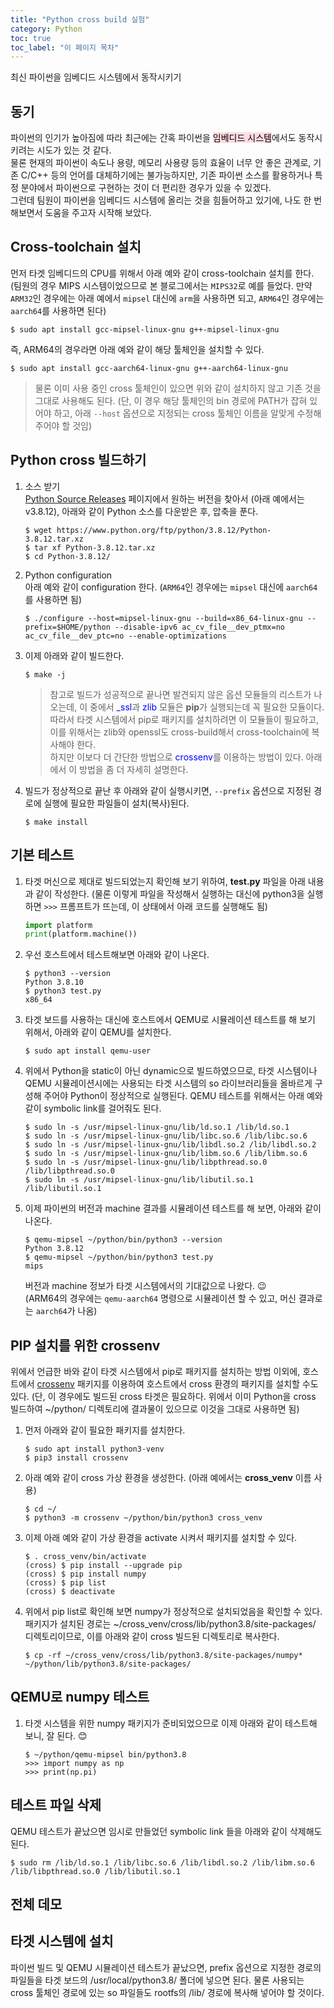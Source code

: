 ```yaml
---
title: "Python cross build 실험"
category: Python
toc: true
toc_label: "이 페이지 목차"
---
```


최신 파이썬을 임베디드 시스템에서 동작시키기

## 동기
파이썬의 인기가 높아짐에 따라 최근에는 간혹 파이썬을 <mark style='background-color: #ffdce0'>임베디드 시스템</mark>에서도 동작시키려는 시도가 있는 것 같다.  
물론 현재의 파이썬이 속도나 용량, 메모리 사용량 등의 효율이 너무 안 좋은 관계로, 기존 C/C++ 등의 언어를 대체하기에는 불가능하지만, 기존 파이썬 소스를 활용하거나 특정 분야에서 파이썬으로 구현하는 것이 더 편리한 경우가 있을 수 있겠다.  
그런데 팀원이 파이썬을 임베디드 시스템에 올리는 것을 힘들어하고 있기에, 나도 한 번 해보면서 도움을 주고자 시작해 보았다.

## Cross-toolchain 설치
먼저 타겟 임베디드의 CPU를 위해서 아래 예와 같이 cross-toolchain 설치를 한다. (팀원의 경우 MIPS 시스템이었으므로 본 블로그에서는 `MIPS32`로 예를 들었다. 만약 `ARM32`인 경우에는 아래 예에서 `mipsel` 대신에 `arm`을 사용하면 되고, `ARM64`인 경우에는 `aarch64`를 사용하면 된다)
```shell
$ sudo apt install gcc-mipsel-linux-gnu g++-mipsel-linux-gnu
```
즉, ARM64의 경우라면 아래 예와 같이 해당 툴체인을 설치할 수 있다.
```shell
$ sudo apt install gcc-aarch64-linux-gnu g++-aarch64-linux-gnu
```
> 물론 이미 사용 중인 cross 툴체인이 있으면 위와 같이 설치하지 않고 기존 것을 그대로 사용해도 된다. (단, 이 경우 해당 툴체인의 bin 경로에 PATH가 잡혀 있어야 하고, 아래 `--host` 옵션으로 지정되는 cross 툴체인 이름을 알맞게 수정해 주어야 할 것임)

## Python cross 빌드하기
1. 소스 받기  
   [Python Source Releases](https://www.python.org/downloads/source/) 페이지에서 원하는 버전을 찾아서 (아래 예에서는 v3.8.12), 아래와 같이 Python 소스를 다운받은 후, 압축을 푼다. 
   ```shell
   $ wget https://www.python.org/ftp/python/3.8.12/Python-3.8.12.tar.xz
   $ tar xf Python-3.8.12.tar.xz
   $ cd Python-3.8.12/
   ```
1. Python configuration  
   아래 예와 같이 configuration 한다. (`ARM64`인 경우에는 `mipsel` 대신에 `aarch64`를 사용하면 됨)
   ```shell
   $ ./configure --host=mipsel-linux-gnu --build=x86_64-linux-gnu --prefix=$HOME/python --disable-ipv6 ac_cv_file__dev_ptmx=no ac_cv_file__dev_ptc=no --enable-optimizations
   ```
1. 이제 아래와 같이 빌드한다.  
   ```shell
   $ make -j
   ```
   > 참고로 빌드가 성공적으로 끝나면 발견되지 않은 옵션 모듈들의 리스트가 나오는데, 이 중에서 <font color=blue>_ssl</font>과 <font color=blue>zlib</font> 모듈은 **pip**가 실행되는데 꼭 필요한 모듈이다. 따라서 타겟 시스템에서 pip로 패키지를 설치하려면 이 모듈들이 필요하고, 이를 위해서는 zlib와 openssl도 cross-build해서 cross-toolchain에 복사해야 한다.  
   하지만 이보다 더 간단한 방법으로 <font color=blue>crossenv</font>를 이용하는 방법이 있다. 아래에서 이 방법을 좀 더 자세히 설명한다.
1. 빌드가 정상적으로 끝난 후 아래와 같이 실행시키면, `--prefix` 옵션으로 지정된 경로에 실행에 필요한 파일들이 설치(복사)된다.
   ```shell
   $ make install
   ```

## 기본 테스트
1. 타겟 머신으로 제대로 빌드되었는지 확인해 보기 위하여, **test.py** 파일을 아래 내용과 같이 작성한다. (물론 이렇게 파일을 작성해서 실행하는 대신에 python3을 실행하면 `>>>` 프롬프트가 뜨는데, 이 상태에서 아래 코드를 실행해도 됨)
   ```python
   import platform
   print(platform.machine())
    ```
1. 우선 호스트에서 테스트해보면 아래와 같이 나온다.
   ```shell
   $ python3 --version
   Python 3.8.10
   $ python3 test.py
   x86_64
   ```
1. 타겟 보드를 사용하는 대신에 호스트에서 QEMU로 시뮬레이션 테스트를 해 보기 위해서, 아래와 같이 QEMU를 설치한다.
   ```shell
   $ sudo apt install qemu-user
   ```
1. 위에서 Python을 static이 아닌 dynamic으로 빌드하였으므로, 타겟 시스템이나 QEMU 시뮬레이션시에는 사용되는 타겟 시스템의 so 라이브러리들을 올바르게 구성해 주어야 Python이 정상적으로 실행된다. QEMU 테스트를 위해서는 아래 예와 같이 symbolic link를 걸어줘도 된다.
   ```shell
   $ sudo ln -s /usr/mipsel-linux-gnu/lib/ld.so.1 /lib/ld.so.1
   $ sudo ln -s /usr/mipsel-linux-gnu/lib/libc.so.6 /lib/libc.so.6
   $ sudo ln -s /usr/mipsel-linux-gnu/lib/libdl.so.2 /lib/libdl.so.2
   $ sudo ln -s /usr/mipsel-linux-gnu/lib/libm.so.6 /lib/libm.so.6
   $ sudo ln -s /usr/mipsel-linux-gnu/lib/libpthread.so.0 /lib/libpthread.so.0
   $ sudo ln -s /usr/mipsel-linux-gnu/lib/libutil.so.1 /lib/libutil.so.1
   ```
1. 이제 파이썬의 버전과 machine 결과를 시뮬레이션 테스트를 해 보면, 아래와 같이 나온다.
   ```shell
   $ qemu-mipsel ~/python/bin/python3 --version
   Python 3.8.12
   $ qemu-mipsel ~/python/bin/python3 test.py
   mips
   ```
   버전과 machine 정보가 타겟 시스템에서의 기대값으로 나왔다. 😉  
   (ARM64의 경우에는 `qemu-aarch64` 명령으로 시뮬레이션 할 수 있고, 머신 결과로는 `aarch64`가 나옴)

## PIP 설치를 위한 crossenv
위에서 언급한 바와 같이 타겟 시스템에서 pip로 패키지를 설치하는 방법 이외에, 호스트에서 [crossenv](https://github.com/benfogle/crossenv) 패키지를 이용하여 호스트에서 cross 환경의 패키지를 설치할 수도 있다. (단, 이 경우에도 빌드된 cross 타겟은 필요하다. 위에서 이미 Python을 cross 빌드하여 ~/python/ 디렉토리에 결과물이 있으므로 이것을 그대로 사용하면 됨)
1. 먼저 아래와 같이 필요한 패키지를 설치한다.
   ```shell
   $ sudo apt install python3-venv
   $ pip3 install crossenv
   ```
1. 아래 예와 같이 cross 가상 환경을 생성한다. (아래 예에서는 **cross_venv** 이름 사용)
   ```shell
   $ cd ~/
   $ python3 -m crossenv ~/python/bin/python3 cross_venv
   ```
1. 이제 아래 예와 같이 가상 환경을 activate 시켜서 패키지를 설치할 수 있다.
   ```shell
   $ . cross_venv/bin/activate
   (cross) $ pip install --upgrade pip
   (cross) $ pip install numpy
   (cross) $ pip list
   (cross) $ deactivate
   ```
1. 위에서 pip list로 확인해 보면 numpy가 정상적으로 설치되었음을 확인할 수 있다. 패키지가 설치된 경로는 ~/cross_venv/cross/lib/python3.8/site-packages/ 디렉토리이므로, 이를 아래와 같이 cross 빌드된 디렉토리로 복사한다.
   ```shell
   $ cp -rf ~/cross_venv/cross/lib/python3.8/site-packages/numpy* ~/python/lib/python3.8/site-packages/
   ```

## QEMU로 numpy 테스트
1. 타겟 시스템을 위한 numpy 패키지가 준비되었으므로 이제 아래와 같이 테스트해 보니, 잘 된다. 😊
   ```shell
   $ ~/python/qemu-mipsel bin/python3.8
   >>> import numpy as np
   >>> print(np.pi)
   ```

## 테스트 파일 삭제
QEMU 테스트가 끝났으면 임시로 만들었던 symbolic link 들을 아래와 같이 삭제해도 된다.
```shell
$ sudo rm /lib/ld.so.1 /lib/libc.so.6 /lib/libdl.so.2 /lib/libm.so.6 /lib/libpthread.so.0 /lib/libutil.so.1
```

## 전체 데모
<head>
  <link rel="stylesheet" type="text/css" href="/assets/css/asciinema-player.css"/>
</head>
<asciinema-player src="/assets/cast/python_cross_build.cast" cols="134" rows="25" font-size="medium" poster="data:text/plain,\e[15;1H\e[1;33mPython cross-build 테스트 예"></asciinema-player>
<script src="/assets/js/asciinema-player.js"></script>

## 타겟 시스템에 설치
파이썬 빌드 및 QEMU 시뮬레이션 테스트가 끝났으면, prefix 옵션으로 지정한 경로의 파일들을 타겟 보드의 /usr/local/python3.8/ 폴더에 넣으면 된다. 물론 사용되는 cross 툴체인 경로에 있는 so 파일들도 rootfs의 /lib/ 경로에 복사해 넣어야 할 것이다.
